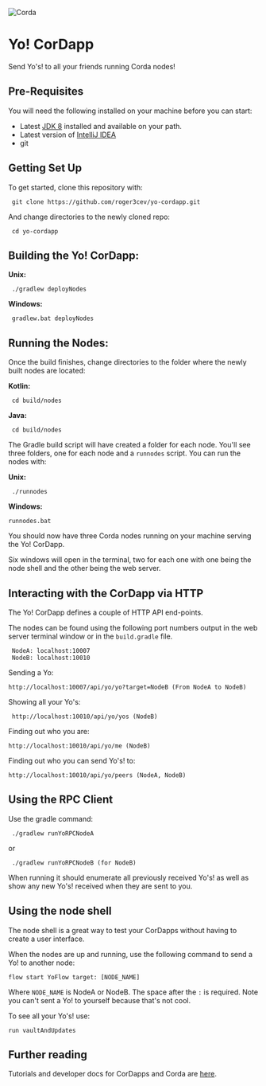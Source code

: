 ![Corda](https://www.corda.net/wp-content/uploads/2016/11/fg005_corda_b.png)

# Yo! CorDapp

Send Yo's! to all your friends running Corda nodes!

## Pre-Requisites

You will need the following installed on your machine before you can start:

* Latest [JDK 8](http://www.oracle.com/technetwork/java/javase/downloads/jdk8-downloads-2133151.html) 
  installed and available on your path.
* Latest version of [IntelliJ IDEA](https://www.jetbrains.com/idea/download/)
* git

## Getting Set Up

To get started, clone this repository with:

     git clone https://github.com/roger3cev/yo-cordapp.git

And change directories to the newly cloned repo:

     cd yo-cordapp

## Building the Yo! CorDapp:

**Unix:** 

     ./gradlew deployNodes

**Windows:**

     gradlew.bat deployNodes

## Running the Nodes:

Once the build finishes, change directories to the folder where the newly
built nodes are located:

**Kotlin:**

     cd build/nodes

**Java:**

     cd build/nodes

The Gradle build script will have created a folder for each node. You'll
see three folders, one for each node and a `runnodes` script. You can
run the nodes with:

**Unix:**

     ./runnodes

**Windows:**

    runnodes.bat

You should now have three Corda nodes running on your machine serving
the Yo! CorDapp.

Six windows will open in the terminal, two for each one with one being the node
shell and the other being the web server.

## Interacting with the CorDapp via HTTP

The Yo! CorDapp defines a couple of HTTP API end-points.

The nodes can be found using the following port numbers output in the web server
terminal window or in the `build.gradle` file.

     NodeA: localhost:10007
     NodeB: localhost:10010

Sending a Yo:

    http://localhost:10007/api/yo/yo?target=NodeB (From NodeA to NodeB)

Showing all your Yo's:

     http://localhost:10010/api/yo/yos (NodeB)
     
Finding out who you are:

    http://localhost:10010/api/yo/me (NodeB)

Finding out who you can send Yo's! to:

    http://localhost:10010/api/yo/peers (NodeA, NodeB)

## Using the RPC Client

Use the gradle command:

     ./gradlew runYoRPCNodeA
     
or 
     
     ./gradlew runYoRPCNodeB (for NodeB)

When running it should enumerate all previously received Yo's! as well as show any new Yo's! 
received when they are sent to you.

## Using the node shell

The node shell is a great way to test your CorDapps without having to create a user interface. 

When the nodes are up and running, use the following command to send a Yo! to another node:

    flow start YoFlow target: [NODE_NAME]
    
Where `NODE_NAME` is NodeA or NodeB. The space after the `:` is required. Note you can't sent a Yo! to yourself because that's not cool.

To see all your Yo's! use:

    run vaultAndUpdates

## Further reading

Tutorials and developer docs for CorDapps and Corda are
[here](https://docs.corda.net/).
